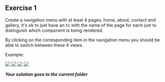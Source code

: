 ## Exercise 1

Create a navigation menu with at least 4 pages, home, about, contact and gallery, it's ok to just have an `h1` with the name of the page for each just to distinguish which component is being rendered.

By clicking on the corresponding item in the navigation menu you should be able to switch between these 4 views.

Example:

![](https://d2mxuefqeaa7sj.cloudfront.net/s_4C74411BDFE2B94FD277B91AF4FF5FE464F5E646579D62E1543BB3B37E5D09B8_1506435137104_Screen+Shot+2017-09-26+at+16.10.49.png)
![](https://d2mxuefqeaa7sj.cloudfront.net/s_4C74411BDFE2B94FD277B91AF4FF5FE464F5E646579D62E1543BB3B37E5D09B8_1506435137108_Screen+Shot+2017-09-26+at+16.10.59.png)
![](https://d2mxuefqeaa7sj.cloudfront.net/s_4C74411BDFE2B94FD277B91AF4FF5FE464F5E646579D62E1543BB3B37E5D09B8_1506435137112_Screen+Shot+2017-09-26+at+16.11.06.png)
![](https://d2mxuefqeaa7sj.cloudfront.net/s_4C74411BDFE2B94FD277B91AF4FF5FE464F5E646579D62E1543BB3B37E5D09B8_1506435137115_Screen+Shot+2017-09-26+at+16.11.45.png)

***Your solution goes to the current folder***